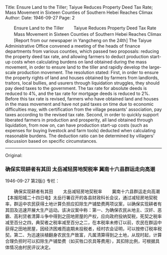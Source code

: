 Title: Ensure Land to the Tiller; Taiyue Reduces Property Deed Tax Rate; Mass Movement in Sixteen Counties of Southern Hebei Reaches Climax
Author:
Date: 1946-09-27
Page: 2

　　Ensure Land to the Tiller
　　Taiyue Reduces Property Deed Tax Rate
　　Mass Movement in Sixteen Counties of Southern Hebei Reaches Climax
　　[Report from our newspaper in Yangcheng on the 24th] The Taiyue Administrative Office convened a meeting of the heads of finance departments from various counties, which passed two proposals: reducing the property deed tax rate, and allowing farmers to deduct production start-up costs when calculating burdens on land obtained during the mass movement, in order to ensure land to the tiller and rapidly develop the large-scale production movement. The resolution stated: First, in order to ensure the property rights of land and houses obtained by farmers from landlords, traitors, local bullies, and usurers through liquidation struggles, they should pay deed taxes to the government. The tax rate for absolute deeds is reduced to 4%, and the tax rate for mortgage deeds is reduced to 2%. Before this tax rate is revised, farmers who have obtained land and houses in the mass movement and have not paid taxes on time due to economic difficulties may, with certification from the village peasants' association, pay taxes according to the revised tax rate. Second, in order to quickly support liberated farmers in production and prosperity, all land obtained through liquidation, from now on, can have production start-up costs (such as expenses for buying livestock and farm tools) deducted when calculating reasonable burdens. The deduction ratio can be determined by villagers' discussion based on specific circumstances.



<hr /> 

Original: 


### 确保实现耕者有其田  太岳减轻房地契税率  冀南十六县群运走向高潮

1946-09-27
第2版()
专栏：

　　确保实现耕者有其田
　　太岳减轻房地契税率
　　冀南十六县群运走向高潮
    【本报阳城二十四日电】太岳行署召开的各县财政科长会议，通过减轻房地契税率，群运中农民获得土地计算负担应扣除生产铺垫费两项议案，以确保实现耕者有其田及迅速开展大生产运动。该决议案中称：第一、为确保农民从地主、汉奸、恶霸、高利贷者清算斗争中得到之田地房屋的产权，应向政府投纳契税，死契之税率减至百分之四，典契者之税率减至百分之二，在本税率未修订以前，农民在群运中获得之田地房屋，因经济困难而逾期未投税者，经村农会证明，可以按修订税率税契。第二、为迅速扶植翻身农民生产致富，凡属清算得到之土地，从现时起，计算合理负担时可以扣除生产铺垫费（如买牲口农具等费用），其扣除比例，可根据具体情况由村民评议决定。

